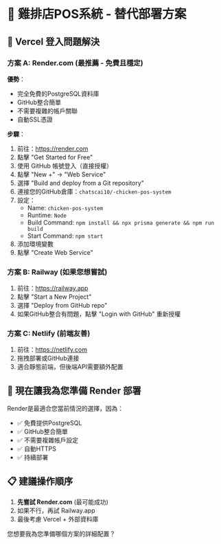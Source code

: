 # 🚀 雞排店POS系統 - 替代部署方案

## 🚨 Vercel 登入問題解決

### 方案 A: Render.com (最推薦 - 免費且穩定)

**優勢**：
- 完全免費的PostgreSQL資料庫
- GitHub整合簡單
- 不需要複雜的帳戶關聯
- 自動SSL憑證

**步驟**：
1. 前往：https://render.com
2. 點擊 "Get Started for Free"
3. 使用 GitHub 帳號登入（直接授權）
4. 點擊 "New +" → "Web Service"
5. 選擇 "Build and deploy from a Git repository"
6. 連接您的GitHub倉庫：`chatscai10/-chicken-pos-system`
7. 設定：
   - Name: `chicken-pos-system`
   - Runtime: `Node`
   - Build Command: `npm install && npx prisma generate && npm run build`
   - Start Command: `npm start`
8. 添加環境變數
9. 點擊 "Create Web Service"

### 方案 B: Railway (如果您想嘗試)

1. 前往：https://railway.app
2. 點擊 "Start a New Project"
3. 選擇 "Deploy from GitHub repo"
4. 如果GitHub整合有問題，點擊 "Login with GitHub" 重新授權

### 方案 C: Netlify (前端友善)

1. 前往：https://netlify.com
2. 拖拽部署或GitHub連接
3. 適合靜態前端，但後端API需要額外配置

## 🔧 現在讓我為您準備 Render 部署

Render是最適合您當前情況的選擇，因為：
- ✅ 免費提供PostgreSQL
- ✅ GitHub整合簡單
- ✅ 不需要複雜帳戶設定
- ✅ 自動HTTPS
- ✅ 持續部署

## 📋 建議操作順序

1. **先嘗試 Render.com** (最可能成功)
2. 如果不行，再試 Railway.app
3. 最後考慮 Vercel + 外部資料庫

您想要我為您準備哪個方案的詳細配置？